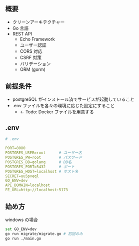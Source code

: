 ## 概要

- クリーンアーキテクチャー
- Go 言語
- REST API
  - Echo Framework
  - ユーザー認証
  - CORS 対応
  - CSRF 対策
  - バリデーション
  - ORM (gorm)

## 前提条件

- postgreSQL がインストール済でサービスが起動していること
- .env ファイルを各々の環境に応じた設定にすること
  - ← Todo: Docker ファイルを用意する

## .env

```yml
# .env

PORT=8080
POSTGRES_USER=root      # ユーザー名
POSTGRES_PW=root        # パスワード
POSTGRES_DB=golang      # DB名
POSTGRES_PORT=5432      # ポート
POSTGRES_HOST=localhost # ホスト名
SECRET=uu5pveql
GO_ENV=dev
API_DOMAIN=localhost
FE_URL=http://localhost:5173
```

## 始め方

windows の場合

```bash
set GO_ENV=dev
go run migrate/migrate.go # 初回のみ
go run ./main.go
```
